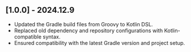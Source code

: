 ## [1.0.0] - 2024.12.9

- Updated the Gradle build files from Groovy to Kotlin DSL.
- Replaced old dependency and repository configurations with Kotlin-compatible syntax.
- Ensured compatibility with the latest Gradle version and project setup.
